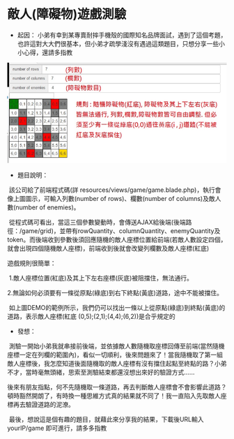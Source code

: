 # 敵人(障礙物)遊戲測驗
* 起因：
小弟有幸到某專賣耐摔手機殼的國際知名品牌面試，遇到了這個考題，也許這對大大們很基本，但小弟才疏學淺沒有遇過這類題目，只想分享一些小小心得，還請多指教

![圖示說明](https://github.com/burgess1109/block_game/blob/master/demo.jpg)

* 題目說明：

  該公司給了前端程式碼(詳 resources/views/game/game.blade.php)，執行會像上圖圖示，可輸入列數(number of rows)、欄數(number of columns)及敵人數(number of enemies)。
  
  從程式碼可看出，當這三個參數變動時，會傳送AJAX給後端(後端路徑：/game/grid)，並帶有rowQuantity、columnQuantity、enemyQuantity及token。而後端收到參數後須回應隨機的敵人座標位置給前端(若敵人數設定四個，就會出現四個隨機敵人座標)，前端收到後就會改變列欄數及敵人座標(紅底)

  遊戲規則很簡單：

  1.敵人座標位置(紅底)及其上下左右座標(灰底)被阻擋住，無法通行。
  
  2.無論如何必須要有一條從原點(綠底)到右下終點(黃底)道路，途中不能被擋住。

  如上圖DEMO的範例所示，我們仍可以找出一條以上從原點(綠底)到終點(黃底)的道路，表示敵人座標(紅底 (0,5);(2,1);(4,4);(6,2))是合乎規定的
  
  
* 發想：

  測驗一開始小弟我就串接前後端，並依據敵人數隨機取座標回傳至前端(當然隨機座標一定在列欄的範圍內)，看似一切順利，後來問題來了！當我隨機取了第一組敵人座標後，我怎麼知道後面隨機取的敵人座標有沒有擋住起點至終點的路？小弟不才，當時毫無頭緒，思索至測驗結束都還沒想出來好的驗證方式......
  
  
  後來有朋友指點，何不先隨機取一條道路，再去判斷敵人座標會不會影響此道路？頓時豁然開朗了，有時換一種思維方式真的結果就不同了！我一直陷入先取敵人座標再去驗證道路的泥潦。
  
  最後，想說這是個有趣的題目，就藉此來分享我的結果，下載後URL輸入 yourIP/game 即可進行，請多多指教
